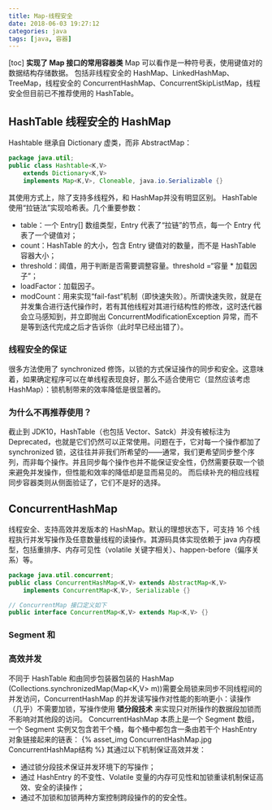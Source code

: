```yaml
---
title: Map-线程安全
date: 2018-06-03 19:27:12
categories: java
tags: [java, 容器]
---
```

[toc]
**实现了 Map 接口的常用容器类**
Map 可以看作是一种符号表，使用键值对的数据结构存储数据。
包括非线程安全的 HashMap、LinkedHashMap、TreeMap，线程安全的 ConcurrentHashMap、ConcurrentSkipListMap，线程安全但目前已不推荐使用的 HashTable。

## HashTable 线程安全的 HashMap
Hashtable 继承自 Dictionary 虚类，而非 AbstractMap：
```java
package java.util;
public class Hashtable<K,V>
    extends Dictionary<K,V>
    implements Map<K,V>, Cloneable, java.io.Serializable {}
```
其使用方式上，除了支持多线程外，和 HashMap并没有明显区别。
HashTable 使用“拉链法”实现哈希表。几个重要参数：
* table：一个 Entry[] 数组类型，Entry 代表了“拉链”的节点，每一个 Entry 代表了一个键值对；
* count：HashTable 的大小，包含 Entry 键值对的数量，而不是 HashTable 容器大小；
* threshold：阈值，用于判断是否需要调整容量。threshold =“容量 * 加载因子”；
* loadFactor：加载因子。
* modCount：用来实现“fail-fast”机制（即快速失败）。所谓快速失败，就是在并发集合进行迭代操作时，若有其他线程对其进行结构性的修改，这时迭代器会立马感知到，并立即抛出 ConcurrentModificationException 异常，而不是等到迭代完成之后才告诉你（此时早已经出错了）。

### 线程安全的保证
很多方法使用了 synchronized 修饰，以锁的方式保证操作的同步和安全。这意味着，如果确定程序可以在单线程表现良好，那么不适合使用它（显然应该考虑 HashMap）：锁机制带来的效率降低是很显著的。

### 为什么不再推荐使用？
截止到 JDK10，HashTable（也包括 Vector、Satck）并没有被标注为 Deprecated，也就是它们仍然可以正常使用。问题在于，它对每一个操作都加了 synchronized 锁，这往往并非我们所希望的——通常，我们更希望同步整个序列，而非每个操作。并且同步每个操作也并不能保证安全性，仍然需要获取一个锁来避免并发操作，但性能和效率的降低却是显而易见的。
而后续补充的相应线程同步容器类则从侧面验证了，它们不是好的选择。


## ConcurrentHashMap
线程安全、支持高效并发版本的 HashMap。默认的理想状态下，可支持 16 个线程执行并发写操作及任意数量线程的读操作。其源码具体实现依赖于 java 内存模型，包括重排序、内存可见性（volatile 关键字相关）、happen-before（偏序关系）等。
```java
package java.util.concurrent;
public class ConcurrentHashMap<K,V> extends AbstractMap<K,V>
    implements ConcurrentMap<K,V>, Serializable {}

// ConcurrentMap 接口定义如下
public interface ConcurrentMap<K,V> extends Map<K,V> {}
```

### Segment 和 

### 高效并发
不同于 HashTable 和由同步包装器包装的 HashMap (Collections.synchronizedMap(Map<K,V> m))需要全局锁来同步不同线程间的并发访问，ConcurrentHashMap 的并发读写操作对性能的影响更小：读操作（几乎）不需要加锁，写操作使用 **锁分段技术** 来实现只对所操作的数据段加锁而不影响对其他段的访问。
ConcurrentHashMap 本质上是一个 Segment 数组，一个 Segment 实例又包含若干个桶，每个桶中都包含一条由若干个 HashEntry 对象链接起来的链表：
{% asset_img ConcurrentHashMap.jpg ConcurrentHashMap结构 %}
其通过以下机制保证高效并发：
* 通过锁分段技术保证并发环境下的写操作；
* 通过 HashEntry 的不变性、Volatile 变量的内存可见性和加锁重读机制保证高效、安全的读操作；
* 通过不加锁和加锁两种方案控制跨段操作的的安全性。
